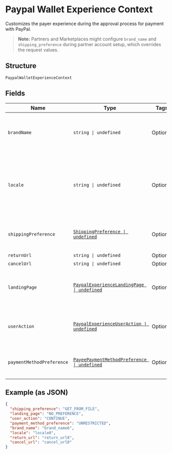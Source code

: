 
# Paypal Wallet Experience Context

Customizes the payer experience during the approval process for payment with PayPal.<blockquote><strong>Note:</strong> Partners and Marketplaces might configure <code>brand_name</code> and <code>shipping_preference</code> during partner account setup, which overrides the request values.</blockquote>

## Structure

`PaypalWalletExperienceContext`

## Fields

| Name | Type | Tags | Description |
|  --- | --- | --- | --- |
| `brandName` | `string \| undefined` | Optional | The label that overrides the business name in the PayPal account on the PayPal site. The pattern is defined by an external party and supports Unicode.<br>**Constraints**: *Minimum Length*: `1`, *Maximum Length*: `127`, *Pattern*: `^.*$` |
| `locale` | `string \| undefined` | Optional | The [language tag](https://tools.ietf.org/html/bcp47#section-2) for the language in which to localize the error-related strings, such as messages, issues, and suggested actions. The tag is made up of the [ISO 639-2 language code](https://www.loc.gov/standards/iso639-2/php/code_list.php), the optional [ISO-15924 script tag](https://www.unicode.org/iso15924/codelists.html), and the [ISO-3166 alpha-2 country code](/api/rest/reference/country-codes/) or [M49 region code](https://unstats.un.org/unsd/methodology/m49/).<br>**Constraints**: *Minimum Length*: `2`, *Maximum Length*: `10`, *Pattern*: `^[a-z]{2}(?:-[A-Z][a-z]{3})?(?:-(?:[A-Z]{2}\|[0-9]{3}))?$` |
| `shippingPreference` | [`ShippingPreference \| undefined`](../../doc/models/shipping-preference.md) | Optional | The location from which the shipping address is derived.<br>**Default**: `ShippingPreference.GETFROMFILE`<br>**Constraints**: *Minimum Length*: `1`, *Maximum Length*: `24`, *Pattern*: `^[A-Z_]+$` |
| `returnUrl` | `string \| undefined` | Optional | Describes the URL. |
| `cancelUrl` | `string \| undefined` | Optional | Describes the URL. |
| `landingPage` | [`PaypalExperienceLandingPage \| undefined`](../../doc/models/paypal-experience-landing-page.md) | Optional | The type of landing page to show on the PayPal site for customer checkout.<br>**Default**: `PaypalExperienceLandingPage.NOPREFERENCE`<br>**Constraints**: *Minimum Length*: `1`, *Maximum Length*: `13`, *Pattern*: `^[0-9A-Z_]+$` |
| `userAction` | [`PaypalExperienceUserAction \| undefined`](../../doc/models/paypal-experience-user-action.md) | Optional | Configures a <strong>Continue</strong> or <strong>Pay Now</strong> checkout flow.<br>**Default**: `PaypalExperienceUserAction.CONTINUE`<br>**Constraints**: *Minimum Length*: `1`, *Maximum Length*: `8`, *Pattern*: `^[0-9A-Z_]+$` |
| `paymentMethodPreference` | [`PayeePaymentMethodPreference \| undefined`](../../doc/models/payee-payment-method-preference.md) | Optional | The merchant-preferred payment methods.<br>**Default**: `PayeePaymentMethodPreference.UNRESTRICTED`<br>**Constraints**: *Minimum Length*: `1`, *Maximum Length*: `255`, *Pattern*: `^[0-9A-Z_]+$` |

## Example (as JSON)

```json
{
  "shipping_preference": "GET_FROM_FILE",
  "landing_page": "NO_PREFERENCE",
  "user_action": "CONTINUE",
  "payment_method_preference": "UNRESTRICTED",
  "brand_name": "brand_name6",
  "locale": "locale0",
  "return_url": "return_url8",
  "cancel_url": "cancel_url0"
}
```


